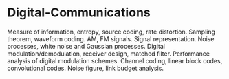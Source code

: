 # Digital-Communications

Measure of information, entropy, source coding, rate distortion. Sampling theorem, waveform coding. AM, FM signals. Signal representation. Noise processes, white noise and Gaussian processes. Digital modulation/demodulation, receiver design, matched filter. Performance analysis of digital modulation schemes. Channel coding, linear block codes, convolutional codes. Noise figure, link budget analysis.
